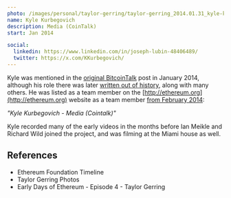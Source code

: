 ```yaml
---
photo: /images/personal/taylor-gerring/taylor-gerring_2014.01.31_kyle-kurbegovich.png
name: Kyle Kurbegovich
description: Media (CoinTalk)
start: Jan 2014

social:
  linkedin: https://www.linkedin.com/in/joseph-lubin-48406489/
  twitter: https://x.com/KKurbegovich/
---
```


Kyle was mentioned in the [original BitcoinTalk](https://web.archive.org/web/20140208053651/https://bitcointalk.org/index.php?topic=428589.0) post in January 2014, although his role there was later [written out of history](https://bitcointalk.org/index.php?topic=428589.0), along with many others.  He was listed as a team member on the [http://ethereum.org](http://ethereum.org) website as a team member [from February 2014](https://web.archive.org/web/20150320224646/http://www.ethereum.org):

*"Kyle Kurbegovich - Media (Cointalk)"*

Kyle recorded many of the early videos in the months before Ian Meikle and Richard Wild joined the project, and was filming at the Miami house as well.

## References

- Ethereum Foundation Timeline
- Taylor Gerring Photos
- Early Days of Ethereum - Episode 4 - Taylor Gerring
